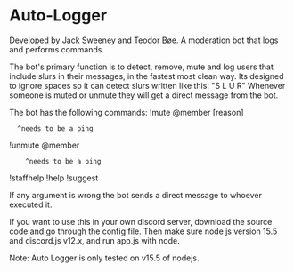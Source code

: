 # Auto-Logger
Developed by Jack Sweeney and Teodor Bøe. A moderation bot that logs and performs commands.

The bot's primary function is to detect, remove, mute and log users that include slurs in their messages, in the fastest most clean way.
Its designed to ignore spaces so it can detect slurs written like this: "S  L U   R"
Whenever someone is muted or unmute they will get a direct message from the bot.

The bot has the following commands:
!mute @member [reason]

      ^needs to be a ping
!unmute @member

        ^needs to be a ping
!staffhelp
!help
!suggest

If any argument is wrong the bot sends a direct message to whoever executed it.

If you want to use this in your own discord server, download the source code and go through the config file.
Then make sure node js version 15.5 and discord.js v12.x, and run app.js with node.

Note: Auto Logger is only tested on v15.5 of nodejs.
